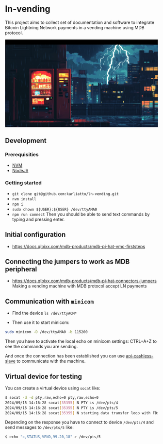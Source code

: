 # ln-vending

This project aims to collect set of documentation and software to integrate Bitcoin Lightning Network payments in a vending machine using MDB protocol.

![img](./assets/bitcoin-ln-vending.png)

## Development

### Prerequisities

- [NVM](https://github.com/nvm-sh/nvm)
- [NodeJS](https://nodejs.org/en/download/package-manager)

### Getting started

- `git clone git@github.com:karliatto/ln-vending.git`
- `nvm install`
- `npm i`
- `sudo chown ${USER}:${USER} /dev/ttyAMA0`
- `npm run connect`
  Then you should be able to send text commands by typing and pressing enter.

## Initial configuration

- https://docs.qibixx.com/mdb-products/mdb-pi-hat-vmc-firststeps

## Connecting the jumpers to work as MDB peripheral

- https://docs.qibixx.com/mdb-products/mdb-pi-hat-connectors-jumpers
  Making a vending machine with MDB protocol accept LN payments

## Communication with `minicom`

- Find the device `ls /dev/ttyACM*`

- Then use it to start minicom:

```bash
sudo minicom -D /dev/ttyAMA0 -b 115200
```

Then you have to activate the local echo on minicom settings: CTRL+A+Z to see the commands you are sending.

And once the connection has been established you can use [api-cashless-slave](https://docs.qibixx.com/mdb-products/api-cashless-slave) to communicate with the machine.

## Virtual device for testing

You can create a virtual device using `socat` like:

```bash
$ socat -d -d pty,raw,echo=0 pty,raw,echo=0
2024/09/15 14:16:28 socat[35355] N PTY is /dev/pts/4
2024/09/15 14:16:28 socat[35355] N PTY is /dev/pts/5
2024/09/15 14:16:28 socat[35355] N starting data transfer loop with FDs [5,5] and [7,7]
```

Depending on the response you have to connect to device `/dev/pts/4` and send messages to `/dev/pts/5` like:

```bash
$ echo "c,STATUS,VEND,99.20,18" > /dev/pts/5
```
